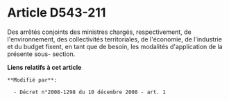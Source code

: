 # Article D543-211

Des arrêtés conjoints des ministres chargés, respectivement, de l'environnement, des collectivités territoriales, de
l'économie, de l'industrie et du budget fixent, en tant que de besoin, les modalités d'application de la présente sous-
section.

**Liens relatifs à cet article**

	**Modifié par**:

	  - Décret n°2008-1298 du 10 décembre 2008 - art. 1
